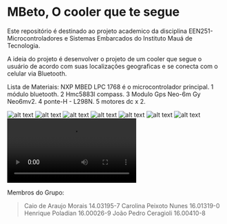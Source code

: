 # MBeto, O cooler que te segue

Este repositório é destinado ao projeto academico da disciplina EEN251-Microcontroladores e Sistemas Embarcados do Instituto Mauá de Tecnologia.

A ideia do projeto é desenvolver o projeto de um cooler que segue o usuário de acordo com suas localizações geograficas e se conecta com o celular via Bluetooth.

Lista de Materiais:
NXP MBED LPC 1768 é o microcontrolador principal.
1 módulo bluetooth.
2 Hmc5883l compass.
3 Modulo Gps Neo-6m Gy Neo6mv2.
4 ponte-H - L298N.
5 motores dc x 2.

![alt text](https://raw.githubusercontent.com/kikepola/Genius_Micro/master/20190626_163539.jpg)
![alt text](https://raw.githubusercontent.com/kikepola/Genius_Micro/master/20190626_163103.jpg)
![alt text](https://raw.githubusercontent.com/kikepola/Genius_Micro/master/20190626_163133.jpg)
![alt text](https://raw.githubusercontent.com/kikepola/Genius_Micro/master/20190626_163535.jpg)
![alt text](https://raw.githubusercontent.com/kikepola/Genius_Micro/master/20190626_163800.jpg)
![alt text](https://raw.githubusercontent.com/kikepola/Genius_Micro/master/20190626_163820.jpg)
![alt text](https://raw.githubusercontent.com/kikepola/Genius_Micro/master/20190626_163823.jpg)
![alt text](https://raw.githubusercontent.com/kikepola/Genius_Micro/master/20190626_162856.mp4)


Membros do Grupo: 

> Caio de Araujo Morais				14.03195-7
> Carolina Peixoto Nunes			16.01319-0
> Henrique Poladian				16.00026-9
> João Pedro Ceragioli				16.00410-8

